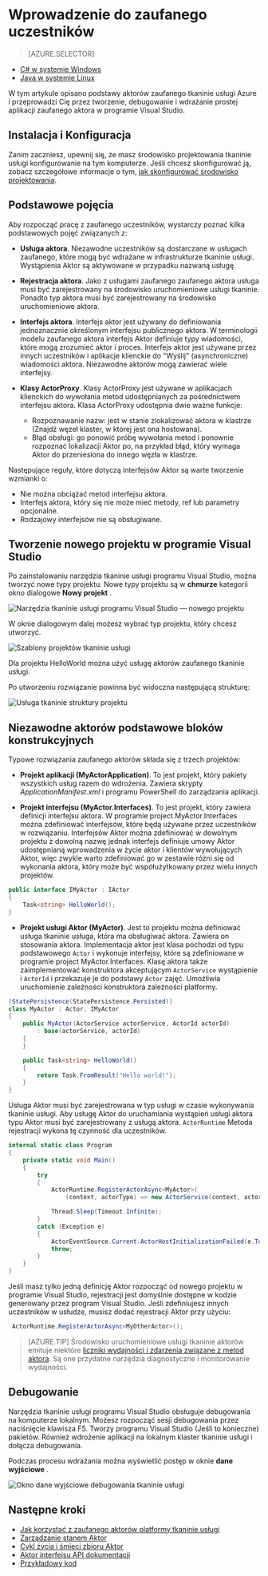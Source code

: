 <properties
   pageTitle="Wprowadzenie do usługi tkaninie zaufanego aktorów | Microsoft Azure"
   description="Ten samouczek przeprowadzi Cię przez kroki tworzenia, debugowania i wdrażanie proste usługi opartej na Aktor przy użyciu usługi tkaninie zaufanego aktorów."
   services="service-fabric"
   documentationCenter=".net"
   authors="vturecek"
   manager="timlt"
   editor=""/>

<tags
   ms.service="service-fabric"
   ms.devlang="dotnet"
   ms.topic="article"
   ms.tgt_pltfrm="NA"
   ms.workload="NA"
   ms.date="09/25/2016"
   ms.author="vturecek"/>

# <a name="getting-started-with-reliable-actors"></a>Wprowadzenie do zaufanego uczestników

> [AZURE.SELECTOR]
- [C# w systemie Windows](service-fabric-reliable-actors-get-started.md)
- [Java w systemie Linux](service-fabric-reliable-actors-get-started-java.md)

W tym artykule opisano podstawy aktorów zaufanego tkaninie usługi Azure i przeprowadzi Cię przez tworzenie, debugowanie i wdrażanie prostej aplikacji zaufanego aktora w programie Visual Studio.

## <a name="installation-and-setup"></a>Instalacja i Konfiguracja
Zanim zaczniesz, upewnij się, że masz środowisko projektowania tkaninie usługi konfigurowanie na tym komputerze.
Jeśli chcesz skonfigurować ją, zobacz szczegółowe informacje o tym, [jak skonfigurować środowisko projektowania](service-fabric-get-started.md).

## <a name="basic-concepts"></a>Podstawowe pojęcia
Aby rozpocząć pracę z zaufanego uczestników, wystarczy poznać kilka podstawowych pojęć związanych z:

 * **Usługa aktora**. Niezawodne uczestników są dostarczane w usługach zaufanego, które mogą być wdrażane w infrastrukturze tkaninie usługi. Wystąpienia Aktor są aktywowane w przypadku nazwaną usługę.
 
 * **Rejestracja aktora**. Jako z usługami zaufanego zaufanego aktora usługa musi być zarejestrowany na środowisko uruchomieniowe usługi tkaninie. Ponadto typ aktora musi być zarejestrowany na środowisko uruchomieniowe aktora.
 
 * **Interfejs aktora**. Interfejs aktor jest używany do definiowania jednoznacznie określonym interfejsu publicznego aktora. W terminologii modelu zaufanego aktora interfejs Aktor definiuje typy wiadomości, które mogą zrozumieć aktor i proces. Interfejs aktor jest używane przez innych uczestników i aplikacje klienckie do "Wyślij" (asynchroniczne) wiadomości aktora. Niezawodne aktorów mogą zawierać wiele interfejsy.
 
 * **Klasy ActorProxy**. Klasy ActorProxy jest używane w aplikacjach klienckich do wywołania metod udostępnianych za pośrednictwem interfejsu aktora. Klasa ActorProxy udostępnia dwie ważne funkcje:
    * Rozpoznawanie nazw: jest w stanie zlokalizować aktora w klastrze (Znajdź węzeł klaster, w której jest ona hostowana).
    * Błąd obsługi: go ponowić próbę wywołania metod i ponownie rozpoznać lokalizacji Aktor po, na przykład błąd, który wymaga Aktor do przeniesiona do innego węzła w klastrze.

Następujące reguły, które dotyczą interfejsów Aktor są warte tworzenie wzmianki o:

- Nie można obciążać metod interfejsu aktora.
- Interfejs aktora, który się nie może mieć metody, ref lub parametry opcjonalne.
- Rodzajowy interfejsów nie są obsługiwane.

## <a name="create-a-new-project-in-visual-studio"></a>Tworzenie nowego projektu w programie Visual Studio
Po zainstalowaniu narzędzia tkaninie usługi programu Visual Studio, można tworzyć nowe typy projektu. Nowe typy projektu są w **chmurze** kategorii okno dialogowe **Nowy projekt** .


![Narzędzia tkaninie usługi programu Visual Studio — nowego projektu][1]

W oknie dialogowym dalej możesz wybrać typ projektu, który chcesz utworzyć.

![Szablony projektów tkaninie usługi][5]

Dla projektu HelloWorld można użyć usługę aktorów zaufanego tkaninie usługi.

Po utworzeniu rozwiązanie powinna być widoczna następującą strukturę:

![Usługa tkaninie struktury projektu][2]

## <a name="reliable-actors-basic-building-blocks"></a>Niezawodne aktorów podstawowe bloków konstrukcyjnych

Typowe rozwiązania zaufanego aktorów składa się z trzech projektów:

* **Projekt aplikacji (MyActorApplication)**. To jest projekt, który pakiety wszystkich usług razem do wdrożenia. Zawiera skrypty *ApplicationManifest.xml* i programu PowerShell do zarządzania aplikacji.

* **Projekt interfejsu (MyActor.Interfaces)**. To jest projekt, który zawiera definicji interfejsu aktora. W programie project MyActor.Interfaces można zdefiniować interfejsów, które będą używane przez uczestników w rozwiązaniu. Interfejsów Aktor można zdefiniować w dowolnym projektu z dowolną nazwę jednak interfejs definiuje umowy Aktor udostępnianą wprowadzenia w życie aktor i klientów wywołujących Aktor, więc zwykle warto zdefiniować go w zestawie różni się od wykonania aktora, który może być współużytkowany przez wielu innych projektów.

```csharp
public interface IMyActor : IActor
{
    Task<string> HelloWorld();
}
```

* **Projekt usługi Aktor (MyActor)**. Jest to projektu można definiować usługa tkaninie usługa, która ma obsługiwać aktora. Zawiera on stosowania aktora. Implementacja aktor jest klasa pochodzi od typu podstawowego `Actor` i wykonuje interfejsy, które są zdefiniowane w programie project MyActor.Interfaces. Klasę aktora także zaimplementować konstruktora akceptującym `ActorService` wystąpienie i `ActorId` i przekazuje je do podstawy `Actor` zajęć. Umożliwia uruchomienie zależności konstruktora zależności platformy.

```csharp
[StatePersistence(StatePersistence.Persisted)]
class MyActor : Actor, IMyActor
{
    public MyActor(ActorService actorService, ActorId actorId)
        : base(actorService, actorId)
    {
    }

    public Task<string> HelloWorld()
    {
        return Task.FromResult("Hello world!");
    }
}
```

Usługa Aktor musi być zarejestrowana w typ usługi w czasie wykonywania tkaninie usługi. Aby usługę Aktor do uruchamiania wystąpień usługi aktora typu Aktor musi być zarejestrowany z usługą aktora. `ActorRuntime` Metoda rejestracji wykona tę czynność dla uczestników.

```csharp
internal static class Program
{
    private static void Main()
    {
        try
        {
            ActorRuntime.RegisterActorAsync<MyActor>(
                (context, actorType) => new ActorService(context, actorType, () => new MyActor())).GetAwaiter().GetResult();

            Thread.Sleep(Timeout.Infinite);
        }
        catch (Exception e)
        {
            ActorEventSource.Current.ActorHostInitializationFailed(e.ToString());
            throw;
        }
    }
}

```

Jeśli masz tylko jedną definicję Aktor rozpocząć od nowego projektu w programie Visual Studio, rejestracji jest domyślnie dostępne w kodzie generowany przez program Visual Studio. Jeśli zdefiniujesz innych uczestników w usłudze, musisz dodać rejestracji Aktor przy użyciu:

```csharp
 ActorRuntime.RegisterActorAsync<MyOtherActor>();

```

> [AZURE.TIP] Środowisko uruchomieniowe usługi tkaninie aktorów emituje niektóre [liczniki wydajności i zdarzenia związane z metod aktora](service-fabric-reliable-actors-diagnostics.md#actor-method-events-and-performance-counters). Są one przydatne narzędzia diagnostyczne i monitorowanie wydajności.


## <a name="debugging"></a>Debugowanie

Narzędzia tkaninie usługi programu Visual Studio obsługuje debugowania na komputerze lokalnym. Możesz rozpocząć sesji debugowania przez naciśnięcie klawisza F5. Tworzy programu Visual Studio (Jeśli to konieczne) pakietów. Również wdrożenie aplikacji na lokalnym klaster tkaninie usługi i dołącza debugowania.

Podczas procesu wdrażania można wyświetlić postęp w oknie **dane wyjściowe** .

![Okno dane wyjściowe debugowania tkaninie usługi][3]


## <a name="next-steps"></a>Następne kroki
 - [Jak korzystać z zaufanego aktorów platformy tkaninie usługi](service-fabric-reliable-actors-platform.md)
 - [Zarządzanie stanem Aktor](service-fabric-reliable-actors-state-management.md)
 - [Cykl życia i śmieci zbioru Aktor](service-fabric-reliable-actors-lifecycle.md)
 - [Aktor interfejsu API dokumentacji](https://msdn.microsoft.com/library/azure/dn971626.aspx)
 - [Przykładowy kod](https://github.com/Azure/servicefabric-samples)


<!--Image references-->
[1]: ./media/service-fabric-reliable-actors-get-started/reliable-actors-newproject.PNG
[2]: ./media/service-fabric-reliable-actors-get-started/reliable-actors-projectstructure.PNG
[3]: ./media/service-fabric-reliable-actors-get-started/debugging-output.PNG
[4]: ./media/service-fabric-reliable-actors-get-started/vs-context-menu.png
[5]: ./media/service-fabric-reliable-actors-get-started/reliable-actors-newproject1.PNG
